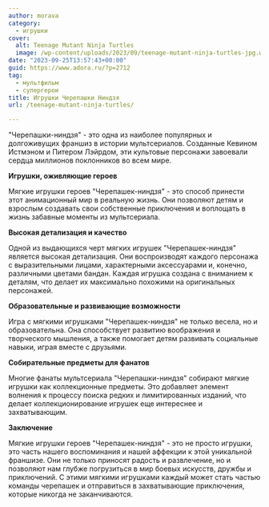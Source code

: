 ```yaml
---
author: morava
category:
  - игрушки
cover:
  alt: Teenage Mutant Ninja Turtles
  image: /wp-content/uploads/2023/09/teenage-mutant-ninja-turtles-jpg.webp
date: "2023-09-25T13:57:43+00:00"
guid: https://www.adora.ru/?p=2712
tag:
  - мультфильм
  - супергерои
title: Игрушки Черепашки Ниндзя
url: /teenage-mutant-ninja-turtles/

---
```

"Черепашки\-ниндзя" \- это одна из наиболее популярных и долгоживущих франшиз в истории мультсериалов. Созданные Кевином Истмэном и Питером Лэйрдом, эти культовые персонажи завоевали сердца миллионов поклонников во всем мире.

**Игрушки, оживляющие героев**

Мягкие игрушки героев "Черепашек\-ниндзя" \- это способ принести этот анимационный мир в реальную жизнь. Они позволяют детям и взрослым создавать свои собственные приключения и воплощать в жизнь забавные моменты из мультсериала.

**Высокая детализация и качество**

Одной из выдающихся черт мягких игрушек "Черепашек-ниндзя" является высокая детализация. Они воспроизводят каждого персонажа с выразительными лицами, характерными аксессуарами и, конечно, различными цветами бандан. Каждая игрушка создана с вниманием к деталям, что делает их максимально похожими на оригинальных персонажей.

**Образовательные и развивающие возможности**

Игра с мягкими игрушками "Черепашек-ниндзя" не только весела, но и образовательна. Она способствует развитию воображения и творческого мышления, а также помогает детям развивать социальные навыки, играя вместе с друзьями.

**Собирательные предметы для фанатов**

Многие фанаты мультсериала "Черепашки-ниндзя" собирают мягкие игрушки как коллекционные предметы. Это добавляет элемент волнения к процессу поиска редких и лимитированных изданий, что делает коллекционирование игрушек еще интереснее и захватывающим.

**Заключение**

Мягкие игрушки героев "Черепашек\-ниндзя" \- это не просто игрушки, это часть нашего воспоминания и нашей аффекции к этой уникальной франшизе. Они не только приносят радость и развлечение, но и позволяют нам глубже погрузиться в мир боевых искусств, дружбы и приключений. С этими мягкими игрушками каждый может стать частью команды черепашек и отправиться в захватывающие приключения, которые никогда не заканчиваются.

